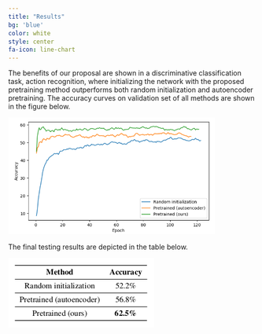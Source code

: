 ```yaml
---
title: "Results"
bg: 'blue'
color: white
style: center
fa-icon: line-chart
---
```


The benefits of our proposal are shown in a discriminative classification task, action recognition, where initializing the network with the proposed pretraining method outperforms both random initialization and autoencoder pretraining. The accuracy curves on validation set of all methods are shown in the figure below. 

<img src="./assets/val_acc.png" alt="val_acc" style="width: 420px;"/>

The final testing results are depicted in the table below.

<img src="./assets/test_acc.png" alt="test_acc"/>

